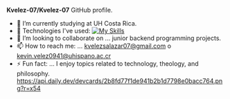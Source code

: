 **Kvelez-07/Kvelez-07** GitHub profile.
- 🔭 I’m currently studying at UH Costa Rica.
- 🌱 Technologies I've used: 
[![My Skills](https://skillicons.dev/icons?i=cs,nodejs,tailwind,php,stackoverflow,npm,mysql,linux,java,jquery,go,git,github,bash,anaconda,py,ts,vim,visualstudio,vscode,windows,html,css,js,latex,linkedin,ubuntu,notion,dotnet,bootstrap)](https://skillicons.dev)
- 👯 I’m looking to collaborate on ... junior backend programming projects.
- 📫 How to reach me: ... kvelezsalazar07@gmail.com o kevin.velez0941@uhispano.ac.cr
- ⚡ Fun fact: ... I enjoy topics related to technology, theology, and philosophy.
https://api.daily.dev/devcards/2b8fd77f1de941b2b1d7798e0bacc764.png?r=x54
<!--
**Kvelez-07/Kvelez-07** GitHub profile.

- 🔭 I’m currently studying at UH Costa Rica.
- 🌱 I’m currently learning ... Python, Vim, Git, Go, and C#.
- 👯 I’m looking to collaborate on ... junior backend programming projects.
- 📫 How to reach me: ... kvelezsalazar07@gmail.com
- ⚡ Fun fact: ... I enjoy topics related to theology and philosophy.
-->
